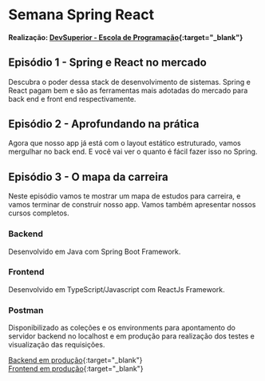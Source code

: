 # Semana Spring React
#### Realização: [DevSuperior - Escola de Programação](https://devsuperior.com.br/){:target="_blank"}


## Episódio 1 - Spring e React no mercado
Descubra o poder dessa stack de desenvolvimento de sistemas. Spring e React pagam bem e são as ferramentas mais adotadas do mercado para back end e front end respectivamente.

## Episódio 2 - Aprofundando na prática
Agora que nosso app já está com o layout estático estruturado, vamos mergulhar no back end. E você vai ver o quanto é fácil fazer isso no Spring.

## Episódio 3 - O mapa da carreira
Neste episódio vamos te mostrar um mapa de estudos para carreira, e vamos terminar de construir nosso app. Vamos também apresentar nossos cursos completos.

### Backend
Desenvolvido em Java com Spring Boot Framework.

### Frontend
Desenvolvido em TypeScript/Javascript com ReactJs Framework.

### Postman
Disponibilizado as coleções e os environments para apontamento do servidor backend no localhost e em produção para realização dos testes e visualização das requisições.

[Backend em produção](https://wr2net-dsmovie.herokuapp.com/){:target="_blank"}
<br />
[Frontend em produção](https://wr2net-dsmovie.netlify.app/){:target="_blank"}

